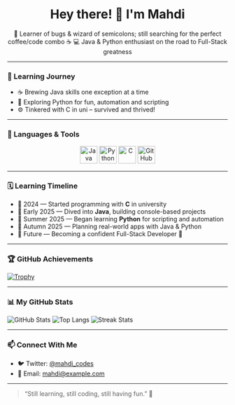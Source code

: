 <h1 align="center">Hey there! 👋 I'm Mahdi</h1>

<p align="center">
🧠 Learner of bugs & wizard of semicolons; still searching for the perfect coffee/code combo ☕  
💻 Java & Python enthusiast on the road to Full-Stack greatness
</p>

---

### 🐣 Learning Journey

- ☕ Brewing Java skills one exception at a time
- 🐍 Exploring Python for fun, automation and scripting
- ⚙️ Tinkered with C in uni – survived and thrived!

---

### 🧰 Languages & Tools

<p align="center">
  <img src="https://cdn.jsdelivr.net/gh/devicons/devicon/icons/java/java-original.svg" alt="Java" width="40" height="40"/>
  <img src="https://cdn.jsdelivr.net/gh/devicons/devicon/icons/python/python-original.svg" alt="Python" width="40" height="40"/>
  <img src="https://cdn.jsdelivr.net/gh/devicons/devicon/icons/c/c-original.svg" alt="C" width="40" height="40"/>
  <img src="https://cdn.jsdelivr.net/gh/devicons/devicon/icons/github/github-original.svg" alt="GitHub" width="40" height="40"/>
</p>

---

### 🗓️ Learning Timeline

- 📅 2024 — Started programming with **C** in university
- 📅 Early 2025 — Dived into **Java**, building console-based projects
- 📅 Summer 2025 — Began learning **Python** for scripting and automation
- 📅 Autumn 2025 — Planning real-world apps with Java & Python
- 🔮 Future — Becoming a confident Full-Stack Developer 🚀

---

### 🏆 GitHub Achievements

[![Trophy](https://github-profile-trophy.vercel.app/?username=mahdi&theme=darkhub)](https://github.com/ryo-ma/github-profile-trophy)

---

### 📊 My GitHub Stats

![GitHub Stats](https://github-readme-stats.vercel.app/api?username=mahdi&show_icons=true&theme=tokyonight)
![Top Langs](https://github-readme-stats.vercel.app/api/top-langs/?username=mahdi&layout=compact&theme=tokyonight)
![Streak Stats](https://github-readme-streak-stats.herokuapp.com/?user=mahdi&theme=tokyonight)

---

### 📫 Connect With Me

- 🐦 Twitter: [@mahdi_codes](https://twitter.com/mahdi_codes)
- 📧 Email: mahdi@example.com

---

> “Still learning, still coding, still having fun.” 🌟
